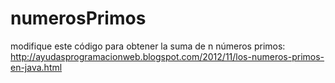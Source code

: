# numerosPrimos
modifique este código para obtener la suma de n números primos:
http://ayudasprogramacionweb.blogspot.com/2012/11/los-numeros-primos-en-java.html
